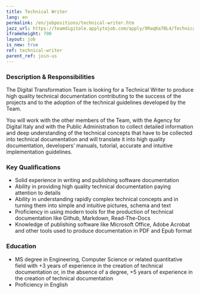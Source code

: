 ```yaml
---
title: Technical Writer
lang: en
permalink: /en/jobpositions/technical-writer.htm
jazz_url: https://teamdigitale.applytojob.com/apply/9RaqKa7BL4/Technical-Writer
iframeheight: 700
layout: job
is_new: true
ref: technical-writer
parent_ref: join-us
---
```


### Description & Responsibilities
The Digital Transformation Team is looking for a Technical Writer to produce high quality technical documentation contributing to the success of the projects and to the adoption of the technical guidelines developed by the Team.

You will work with the other members of the Team, with the Agency for Digital Italy and with the Public Administration to collect detailed information and deep understanding of the technical concepts that have to be collected into technical documentation and will translate it into high quality documentation, developers’ manuals, tutorial, accurate and intuitive implementation guidelines. 


### Key Qualifications
- Solid experience in writing and publishing software documentation 
- Ability in providing high quality technical documentation paying attention to details
- Ability in understanding rapidly complex technical concepts and in turning them into simple and intuitive pictures, schema and text 
- Proficiency in using modern tools for the production of technical documentation like Github, Markdown, Read-The-Docs
- Knowledge of publishing software like Microsoft Office, Adobe Acrobat and other tools used to produce documentation in PDF and Epub format



### Education
- MS degree in Engineering, Computer Science or related quantitative field with +3 years of experience in the creation of technical documentation or, in the absence of a degree, +5 years of experience in the creation of technical documentation
- Proficiency in English

